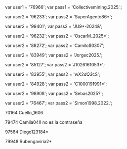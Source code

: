<!-- Collective -->
var user1 = '76966';
var pass1 = 'Collectivemining.2025.';

<!-- Santiago -->
var user2 = '96233';
var pass2 = 'SuperAgente86*';

<!-- Juan pablo -->
var user2 = '99401';
var pass2 = 'JU9*-2024&';

<!-- Oscar -->
var user2 = '96232';
var pass2 = 'OscarM_2025*';

<!-- Juan Camilo -->
var user2 = '88272';
var pass2 = 'Camilo$0307';

<!-- Jorge  -->
var user2 = '83949';
var pass2 = 'Jorgec2025.';

<!-- Jonathan -->
var user2 = '85127';
var pass2 = 'J1026161053*';

<!-- Fernando -->
var user2 = '83955';
var pass2 = 'wX2*dQ3*cS';

<!-- Carolina -->
var user2 = '84928';
var pass2 = 'C1000191991*';

<!-- Sebas -->
var user2 = '98908';
var pass2 = 'Sebas2025?';

<!-- Alejandra -->
var user2 = '76467';
var pass2 = 'Simon1998.2022.';


<!-- nuevos -->
70164
Cuello_1606

79474
Camila04!! no es la contraseña

97564
Diego123184*

79948
Rubengaviria2*























